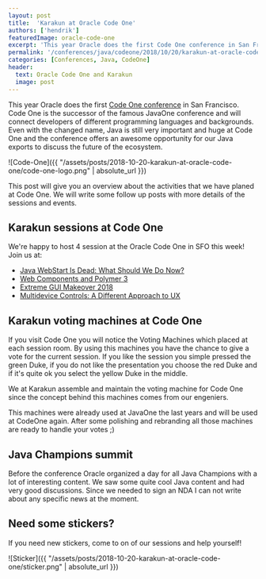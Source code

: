 ```yaml
---
layout: post
title:  'Karakun at Oracle Code One'
authors: ['hendrik']
featuredImage: oracle-code-one
excerpt: 'This year Oracle does the first Code One conference in San Francisco. Code One is the successor of the famous JavaOne conference and will connect developers of different programming languages and backgrounds. Karakun will have several sessions and activities at Code One.'
permalink: '/conferences/java/codeone/2018/10/20/karakun-at-oracle-code-one.html'
categories: [Conferences, Java, CodeOne]
header:
  text: Oracle Code One and Karakun
  image: post
---
```


This year Oracle does the first [Code One conference](https://www.oracle.com/code-one/index.html) in San Francisco. 
Code One is the successor of the famous JavaOne conference and will connect developers of different 
programming languages and backgrounds. Even with the changed name, Java is still very 
important and huge at Code One and the conference offers an awesome opportunity for our 
Java exports to discuss the future of the ecosystem.

![Code-One]({{ "/assets/posts/2018-10-20-karakun-at-oracle-code-one/code-one-logo.png" | absolute_url }})

This post will give you an overview about the activities that we have planed at 
Code One. We will write some follow up posts with more details of the 
sessions and events.

## Karakun sessions at Code One
We're happy to host 4 session at the Oracle Code One in SFO this week! 
Join us at:
* [Java WebStart Is Dead: What Should We Do Now?](https://oracle.rainfocus.com/widget/oracle/oow18/catalogcodeone18?search=DEV5418)
* [Web Components and Polymer 3](https://oracle.rainfocus.com/widget/oracle/oow18/catalogcodeone18?search=DEV5421)
* [Extreme GUI Makeover 2018](https://oracle.rainfocus.com/widget/oracle/oow18/catalogcodeone18?search=DEV5416)
* [Multidevice Controls: A Different Approach to UX](https://oracle.rainfocus.com/widget/oracle/oow18/catalogcodeone18?search=DEV4399)

## Karakun voting machines at Code One
If you visit Code One you will notice the Voting Machines which placed 
at each session room. By using this machines you have the chance to give a 
vote for the current session. If you like the session you simple pressed 
the green Duke, if you do not like the presentation you choose the red 
Duke and if it's quite ok you select the yellow Duke in the middle.

We at Karakun assemble and maintain the voting machine for Code One 
since the concept behind this machines comes from our engeniers.

This machines were already used at JavaOne the last years and will 
be used at CodeOne again. After some polishing and rebranding all 
those machines are ready to handle your votes ;)

## Java Champions summit
Before the conference Oracle organized a day for all Java 
Champions with a lot of interesting content. We saw some quite 
cool Java content and had very good discussions. Since we needed 
to sign an NDA I can not write about any specific news at the moment.

## Need some stickers?
If you need new stickers, come to on of our sessions and help yourself!

![Sticker]({{ "/assets/posts/2018-10-20-karakun-at-oracle-code-one/sticker.png" | absolute_url }})
